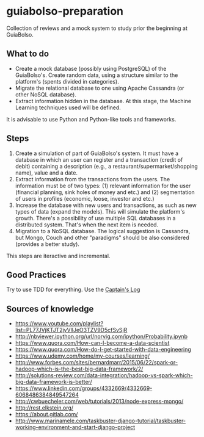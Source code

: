 # guiabolso-preparation

Collection of reviews and a mock system to study prior the beginning at GuiaBolso.


## What to do

- Create a mock database (possibly using PostgreSQL) of the GuiaBolso's. Create random data, using a structure similar to the platform's (spents divided in categories).
- Migrate the relational database to one using Apache Cassandra (or other NoSQL database).
- Extract information hidden in the database. At this stage, the Machine Learning techniques used will be defined.

It is advisable to use Python and Python-like tools and frameworks.


## Steps

1. Create a simulation of part of GuiaBolso's system. It must have a database in which an user can register and a transaction (credit of debit) containing a description (e.g., a restaurant/supermarket/shopping name), value and a date.
2. Extract information from the transactions from the users. The information must be of two types: (1) relevant information for the user (financial planning, sink holes of money and etc.) and (2) segmentation of users in profiles (economic, loose, investor and etc.)
3. Increase the database with new users and transactions, as such as new types of data (expand the models). This will simulate the platform's growth. There's a possibility of use multiple SQL databases in a distributed system. That's when the next item is needed.
4. Migration to a NoSQL database. The logical suggestion is Cassandra, but Mongo, Couch and other "paradigms" should be also considered (provides a better study).

This steps are iteractive and incremental.


## Good Practices

Try to use TDD for everything. Use the [Captain's Log](docs/captainslog.md)


## Sources of knowledge

- https://www.youtube.com/playlist?list=PL77JVjKTJT2jyVllJeO3TZV9D5cfSvSjR
- http://nbviewer.ipython.org/url/norvig.com/ipython/Probability.ipynb
- https://www.quora.com/How-can-I-become-a-data-scientist
- https://www.quora.com/How-do-I-get-started-with-data-engineering
- https://www.udemy.com/home/my-courses/learning/
- http://www.forbes.com/sites/bernardmarr/2015/06/22/spark-or-hadoop-which-is-the-best-big-data-framework/2/
- http://solutions-review.com/data-integration/hadoop-vs-spark-which-big-data-framework-is-better/
- https://www.linkedin.com/groups/4332669/4332669-6068486384849547264
- http://cwbuecheler.com/web/tutorials/2013/node-express-mongo/
- http://rest.elkstein.org/
- https://about.gitlab.com/
- http://www.marinamele.com/taskbuster-django-tutorial/taskbuster-working-environment-and-start-django-project